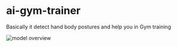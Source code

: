 # ai-gym-trainer
Basically it detect hand body postures and help you in Gym training 


![model overview](https://github.com/animeesh/ai-gym-trainer/blob/main/static/images/vid-20210618-wa0014-P37QApfC-z7q.gif)
